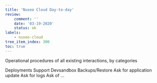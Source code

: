 ```yaml
---
title: 'Nuxeo Cloud Day-to-day'
review:
    comment: ''
    date: '03-19-2020'
    status: ok
labels:
    - nuxeo-cloud
tree_item_index: 300
toc: true
---
```


Operational procedures of all existing interactions, by categories


Deployments
Support
Devsandbox
Backups/Restore
Ask for application update
Ask for logs
Ask of …
